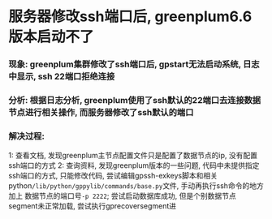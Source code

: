 # 服务器修改ssh端口后, greenplum6.6版本启动不了

### 现象: greenplum集群修改了ssh端口后, gpstart无法启动系统, 日志中显示, ssh 22端口拒绝连接

### 分析: 根据日志分析, greenplum使用了ssh默认的22端口去连接数据节点进行相关操作, 而服务器修改了ssh默认的端口

### 解决过程:  
1: 查看文档, 发现greenplum主节点配置文件只是配置了数据节点的ip, 没有配置ssh端口的方式
2: 查询资料, 发现greenplum版本的一些问题, 代码中未提供指定ssh端口的方式, 只能修改代码, 尝试编辑gpssh-exkeys脚本和相关python`/lib/python/gppylib/commands/base.py`文件, 手动再执行ssh命令的地方加上
数据节点的端口号`-p 2222`; 尝试启动数据库成功, 但是个别数据节点segment未正常加载, 尝试执行gprecoversegment进
